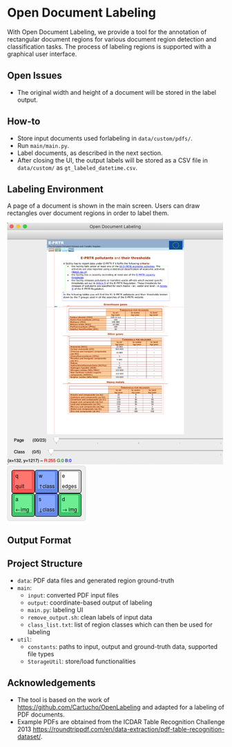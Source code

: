 # Open Document Labeling

With Open Document Labeling, we provide a tool for the annotation of rectangular document regions for various document region detection and classification tasks.
The process of labeling regions is supported with a graphical user interface.

## Open Issues

* The original width and height of a document will be stored in the label output.

## How-to

* Store input documents used forlabeling in ```data/custom/pdfs/```.
* Run ```main/main.py```.
* Label documents, as described in the next section.
* After closing the UI, the output labels will be stored as a CSV file in ```data/custom/``` as ```gt_labeled_datetime.csv```.

## Labeling Environment

A page of a document is shown in the main screen.
Users can draw rectangles over document regions in order to label them.

<img src="./documentation/labeling_env.png" width="500" />
<img src="./documentation/keyboard_usage.jpg" />

## Output Format



## Project Structure

* ```data```: PDF data files and generated region ground-truth
* ```main```:
  * ```input```: converted PDF input files
  * ```output```: coordinate-based output of labeling
  * ```main.py```: labeling UI
  * ```remove_output.sh```: clean labels of input data
  * ```class_list.txt```: list of region classes which can then be used for labeling
* ```util```:
  * ```constants```: paths to input, output and ground-truth data, supported file types
  * ```StorageUtil```: store/load functionalities
  

## Acknowledgements

* The tool is based on the work of https://github.com/Cartucho/OpenLabeling and adapted for a labeling of PDF documents.
* Example PDFs are obtained from the ICDAR Table Recognition Challenge 2013 https://roundtrippdf.com/en/data-extraction/pdf-table-recognition-dataset/.
